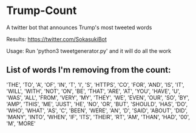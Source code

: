 # Trump-Count
A twitter bot that announces Trump's most tweeted words

Results: https://twitter.com/SokasukiBot

Usage: Run 'python3 tweetgenerator.py' and it will do all the work

## List of words I'm removing from the count:

'THE', 'TO', 'A', 'OF', 'IN', 'T', 'I', 'S', 'HTTPS', 'CO', 'FOR', 'AND',
'IS', 'IT', 'WILL', 'WITH', 'NOT', 'ON', 'BE', 'THAT', 'ARE', 'AT', 'YOU',
'HAVE', 'U', 'WAS', 'ALL', 'FROM', 'VERY', 'MY', 'THEY', 'WE', 'EVEN',
'OUR', 'SO', 'BY', 'AMP', 'THIS', 'ME', 'JUST', 'HE', 'NO', 'OR', 'BUT',
'SHOULD', 'HAS', 'DO', 'WHO', 'WHAT', 'AS', 'C', 'BEEN', 'WERE', 'AN', 'D',
'SAID', 'ABOUT', 'DID', 'MANY', 'INTO', 'WHEN', 'IF', 'ITS', 'THEIR', 'RT',
'AM', 'THAN', 'HAD', '00', 'M', 'MORE'
